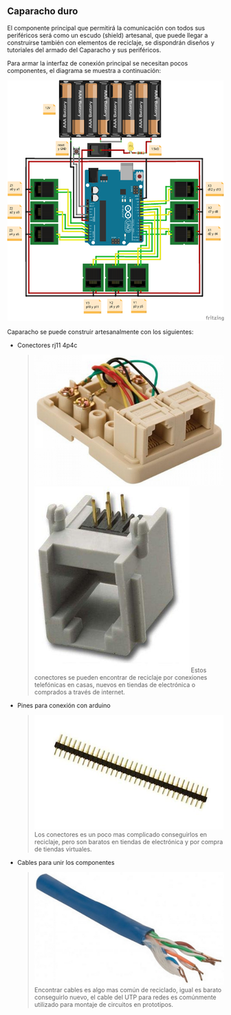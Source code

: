 ## Caparacho duro

El componente principal que permitirá la comunicación con todos sus periféricos será como un escudo (shield) artesanal, que puede llegar a construirse también con elementos de reciclaje, se dispondrán diseños y tutoriales del armado del Caparacho y sus periféricos.

Para armar la interfaz de conexión principal se necesitan pocos componentes, el diagrama se muestra a continuación:

![Circuito de Escudo Caparacho](./imagenes/Caparacho_bb.png)

Caparacho se puede construir artesanalmente con los siguientes:

* Conectores rj11 4p4c
  > ![Roseta rj11](./imagenes/roseta_rj11.png) ![Jack rj11](./imagenes/jack_rj11_4p6c.png) Estos conectores se pueden encontrar de reciclaje por conexiones telefónicas en casas, nuevos en tiendas de electrónica o comprados a través de internet.
* Pines para conexión con arduino
  > ![Pines conectores](./imagenes/pines_conectores.png) Los conectores es un poco mas complicado conseguirlos en reciclaje, pero son baratos en tiendas de electrónica y por compra de tiendas virtuales.
* Cables para unir los componentes
  > ![Cables conectores](./imagenes/cable_utp.png) Encontrar cables es algo mas común de reciclado, igual es barato conseguirlo nuevo, el cable del UTP para redes es comúnmente utilizado para montaje de circuitos en prototipos.